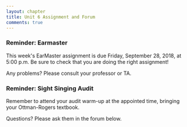 ```yaml
---
layout: chapter
title: Unit 6 Assignment and Forum
comments: true
---
```


### Reminder: Earmaster 

This week's EarMaster assignment is due Friday, September 28, 2018, at 5:00 p.m. Be sure to check that you are doing the right assignment!

Any problems? Please consult your professor or TA.

### Reminder: Sight Singing Audit 

Remember to attend your audit warm-up at the appointed time, bringing your Ottman-Rogers textbook.

Questions? Please ask them in the forum below.